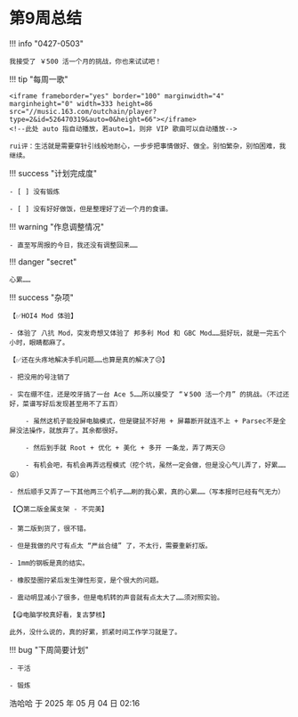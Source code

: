 # 第9周总结

!!! info "0427-0503"

    我接受了 ￥500 活一个月的挑战，你也来试试吧！
    
!!! tip "每周一歌"

    <iframe frameborder="yes" border="100" marginwidth="4" marginheight="0" width=333 height=86 src="//music.163.com/outchain/player?type=2&id=526470319&auto=0&height=66"></iframe>
    <!--此处 auto 指自动播放，若auto=1，则非 VIP 歌曲可以自动播放-->

    rui评：生活就是需要穿针引线般地耐心，一步步把事情做好、做全。别怕繁杂，别怕困难，我继续。

!!! success "计划完成度"

    - [ ] 没有锻炼
    
    - [ ] 没有好好做饭，但是整理好了近一个月的食谱。
    
!!! warning "作息调整情况"

    - 直至写周报的今日，我还没有调整回来……

!!! danger "secret"

    心累……

!!! success "杂项"

    【✅HOI4 Mod 体验】

    - 体验了 八抗 Mod，突发奇想又体验了 邦多利 Mod 和 GBC Mod……挺好玩，就是一完五个小时，眼睛都麻了。

    【✅还在头疼地解决手机问题……也算是真的解决了😥】

    - 把没用的号注销了
    
    - 实在绷不住，还是咬牙搞了一台 Ace 5……所以接受了 “￥500 活一个月” 的挑战。（不过还好，菜谱写好后发现甚至用不了五百）
        
        - 虽然这机子能投屏电脑模式，但是键鼠不好用 + 屏幕断开就连不上 + Parsec不是全屏没法操作，就放弃了。其余都很好。
        
        - 然后到手就 Root + 优化 + 美化 + 多开 一条龙，弄了两天😥
        
        - 有机会吧，有机会再弄远程模式（挖个坑，虽然一定会做，但是没心气儿弄了，好累……😫）
    
    - 然后顺手又弄了一下其他两三个机子……刷的我心累，真的心累……（写本报时已经有气无力）

    【⭕第二版金属支架 - 不完美】

    - 第二版到货了，很不错。
    
    - 但是我做的尺寸有点太 “严丝合缝” 了，不太行，需要重新打版。
    
    - 1mm的钢板是真的结实。
    
    - 橡胶垫圈拧紧后发生弹性形变，是个很大的问题。
    
    - 震动明显减小了很多，但是电机转的声音就有点太大了……须对照实验。

    【😋电脑学校真好看，复古梦核】

    此外，没什么说的，真的好累，抓紧时间工作学习就是了。

!!! bug "下周简要计划"

    - 干活

    - 锻炼

浩哈哈 于 2025 年 05 月 04 日 02:16